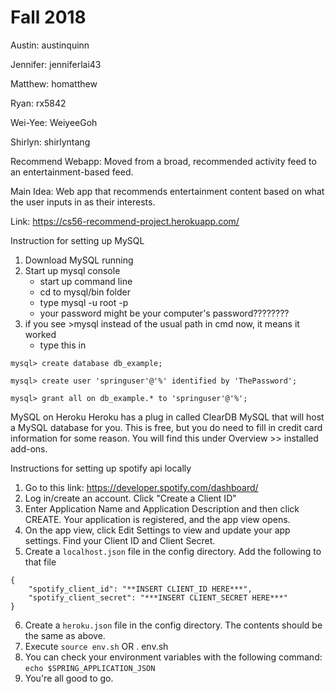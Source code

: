 # Fall 2018

Austin: austinquinn

Jennifer: jenniferlai43

Matthew: homatthew

Ryan: rx5842

Wei-Yee: WeiyeeGoh

Shirlyn: shirlyntang

Recommend Webapp: Moved from a broad, recommended activity feed to an entertainment-based feed.

Main Idea: Web app that recommends entertainment content based on what the user inputs in as their interests.

Link: https://cs56-recommend-project.herokuapp.com/

Instruction for setting up MySQL
1) Download MySQL running
2) Start up mysql console
    - start up command line
	- cd to mysql/bin folder
	- type mysql -u root -p
	- your password might be your computer's password????????
3) if you see >mysql instead of the usual path in cmd now, it means it worked
	- type this in
```	
mysql> create database db_example;

mysql> create user 'springuser'@'%' identified by 'ThePassword'; 

mysql> grant all on db_example.* to 'springuser'@'%'; 
```

MySQL on Heroku
Heroku has a plug in called ClearDB MySQL that will host a MySQL database for you. 
This is free, but you do need to fill in credit card information for some reason.
You will find this under Overview >> installed add-ons. 

Instructions for setting up spotify api locally
1) Go to this link: https://developer.spotify.com/dashboard/
2) Log in/create an account. Click "Create a Client ID"
3) Enter Application Name and Application Description and then click CREATE. Your application is registered, and the app view opens.
4) On the app view, click Edit Settings to view and update your app settings. Find your Client ID and Client Secret.
5) Create a ```localhost.json``` file in the config directory. Add the following to that file
```
{
    "spotify_client_id": "**INSERT CLIENT_ID HERE***",
    "spotify_client_secret": "***INSERT CLIENT_SECRET HERE***"
}

```
6) Create a ```heroku.json``` file in the config directory. The contents should be the same as above.
7) Execute ```source env.sh``` OR . env.sh
8) You can check your environment variables with the following command: ```echo $SPRING_APPLICATION_JSON```
9) You're all good to go.



